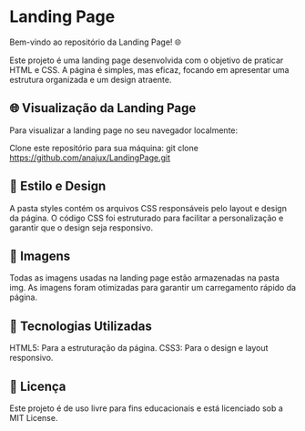 # Landing Page

Bem-vindo ao repositório da Landing Page! 🌐


Este projeto é uma landing page desenvolvida com o objetivo de praticar HTML e CSS. A página é simples, mas eficaz, focando em apresentar uma estrutura organizada e um design atraente.

## 🌐 Visualização da Landing Page

Para visualizar a landing page no seu navegador localmente:

Clone este repositório para sua máquina:
git clone https://github.com/anajux/LandingPage.git

## 🎨 Estilo e Design
A pasta styles contém os arquivos CSS responsáveis pelo layout e design da página. O código CSS foi estruturado para facilitar a personalização e garantir que o design seja responsivo.

## 📸 Imagens
Todas as imagens usadas na landing page estão armazenadas na pasta img. As imagens foram otimizadas para garantir um carregamento rápido da página.

## 🔧 Tecnologias Utilizadas
HTML5: Para a estruturação da página.
CSS3: Para o design e layout responsivo.

## 📄 Licença
Este projeto é de uso livre para fins educacionais e está licenciado sob a MIT License.
